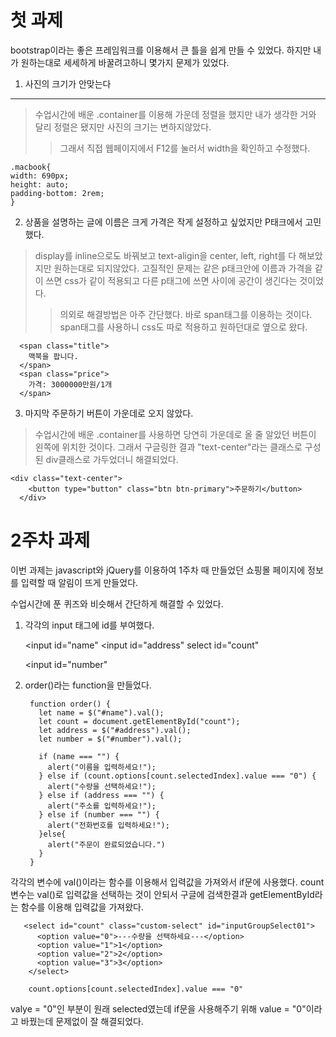 첫 과제
=======

bootstrap이라는 좋은 프레임워크를 이용해서 큰 틀을 쉽게 만들 수 있었다.
하지만 내가 원하는대로 세세하게 바꿀려고하니 몇가지 문제가 있었다.

1. 사진의 크기가 안맞는다
------------------------
> 수업시간에 배운 .container를 이용해 가운데 정렬을 했지만 내가 생각한 거와 달리 정렬은 됐지만 사진의 크기는 변하지않았다.
>>그래서 직접 웹페이지에서 F12를 눌러서 width을 확인하고 수정했다.

  
    .macbook{
    width: 690px;
    height: auto;
    padding-bottom: 2rem;
    }

2. 상품을 설명하는 글에 이름은 크게 가격은 작게 설정하고 싶었지만     P태크에서 고민했다.
  > display를 inline으로도 바꿔보고 text-aligin을 center, left, right를 다 해보았지만 원하는대로 되지않았다.
  고질적인 문제는 같은 p태크안에 이름과 가격을 같이 쓰면 css가 같이 적용되고 다른 p태그에 쓰면 사이에 공간이 생긴다는 것이었다.
  >>의외로 해결방법은 아주 간단했다. 바로 span태그를 이용하는 것이다. span태그를 사용하니 css도 따로 적용하고 원하던대로 옆으로 왔다.
  
      <span class="title">
        맥북을 팝니다.
      </span>
      <span class="price">
        가격: 3000000만원/1개
      </span>
      
 3. 마지막 주문하기 버튼이 가운데로 오지 않았다.
 > 수업시간에 배운 .container를 사용하면 당연히 가운데로 올 줄 알았던 버튼이 왼쪽에 위치한 것이다. 
 그래서 구글링한 결과 "text-center"라는 클래스로 구성된 div클래스로 가두었더니 해결되었다.

    <div class="text-center">
        <button type="button" class="btn btn-primary">주문하기</button>
      </div>

2주차 과제
==========

이번 과제는 javascript와 jQuery를 이용하여 1주차 때 만들었던 쇼핑몰 페이지에 정보를 입력할 때 알림이 뜨게 만들었다.

수업시간에 푼 퀴즈와 비슷해서 간단하게 해결할 수 있었다.

1. 각각의 input 태그에 id를 부여했다.

     <input
          id="name"
    <input
          id="address"
    select id="count"

    <input
          id="number"

2. order()라는 function을 만들었다.
     
        function order() {
          let name = $("#name").val();
          let count = document.getElementById("count");
          let address = $("#address").val();
          let number = $("#number").val();

          if (name === "") {
            alert("이름을 입력하세요!");
          } else if (count.options[count.selectedIndex].value === "0") {
            alert("수량을 선택하세요!");
          } else if (address === "") {
            alert("주소를 입력하세요!");
          } else if (number === "") {
            alert("전화번호를 입력하세요!");
          }else{
            alert("주문이 완료되었습니다.")
          }
        }

각각의 변수에 val()이라는 함수를 이용해서 입력값을 가져와서 if문에 사용했다. 
count변수는 val()로 입력값을 선택하는 것이 안되서 구글에 검색한결과 getElementById라는 함수를 이용해 입력값을 가져왔다.
       
       <select id="count" class="custom-select" id="inputGroupSelect01">
          <option value="0">---수량을 선택하세요---</option>
          <option value="1">1</option>
          <option value="2">2</option>
          <option value="3">3</option>
        </select>
     
        count.options[count.selectedIndex].value === "0"

valye = "0"인 부분이 원래 selected였는데 if문을 사용해주기 위해 value = "0"이라고 바꿨는데 문제없이 잘 해결되었다.

